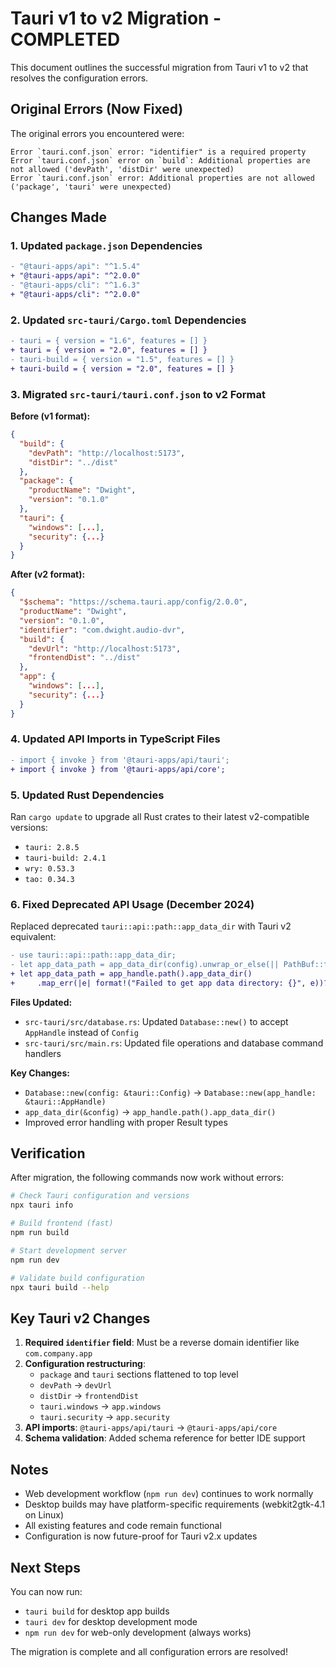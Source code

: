 # Tauri v1 to v2 Migration - COMPLETED

This document outlines the successful migration from Tauri v1 to v2 that resolves the configuration errors.

## Original Errors (Now Fixed)

The original errors you encountered were:
```
Error `tauri.conf.json` error: "identifier" is a required property
Error `tauri.conf.json` error on `build`: Additional properties are not allowed ('devPath', 'distDir' were unexpected)
Error `tauri.conf.json` error: Additional properties are not allowed ('package', 'tauri' were unexpected)
```

## Changes Made

### 1. Updated `package.json` Dependencies
```diff
- "@tauri-apps/api": "^1.5.4"
+ "@tauri-apps/api": "^2.0.0"
- "@tauri-apps/cli": "^1.6.3" 
+ "@tauri-apps/cli": "^2.0.0"
```

### 2. Updated `src-tauri/Cargo.toml` Dependencies
```diff
- tauri = { version = "1.6", features = [] }
+ tauri = { version = "2.0", features = [] }
- tauri-build = { version = "1.5", features = [] }
+ tauri-build = { version = "2.0", features = [] }
```

### 3. Migrated `src-tauri/tauri.conf.json` to v2 Format
**Before (v1 format):**
```json
{
  "build": {
    "devPath": "http://localhost:5173",
    "distDir": "../dist"
  },
  "package": {
    "productName": "Dwight",
    "version": "0.1.0"
  },
  "tauri": {
    "windows": [...],
    "security": {...}
  }
}
```

**After (v2 format):**
```json
{
  "$schema": "https://schema.tauri.app/config/2.0.0",
  "productName": "Dwight",
  "version": "0.1.0",
  "identifier": "com.dwight.audio-dvr",
  "build": {
    "devUrl": "http://localhost:5173",
    "frontendDist": "../dist"
  },
  "app": {
    "windows": [...],
    "security": {...}
  }
}
```

### 4. Updated API Imports in TypeScript Files
```diff
- import { invoke } from '@tauri-apps/api/tauri';
+ import { invoke } from '@tauri-apps/api/core';
```

### 5. Updated Rust Dependencies
Ran `cargo update` to upgrade all Rust crates to their latest v2-compatible versions:
- `tauri: 2.8.5`
- `tauri-build: 2.4.1`
- `wry: 0.53.3`
- `tao: 0.34.3`

### 6. Fixed Deprecated API Usage (December 2024)
Replaced deprecated `tauri::api::path::app_data_dir` with Tauri v2 equivalent:

```diff
- use tauri::api::path::app_data_dir;
- let app_data_path = app_data_dir(config).unwrap_or_else(|| PathBuf::from("."));
+ let app_data_path = app_handle.path().app_data_dir()
+     .map_err(|e| format!("Failed to get app data directory: {}", e))?;
```

**Files Updated:**
- `src-tauri/src/database.rs`: Updated `Database::new()` to accept `AppHandle` instead of `Config`
- `src-tauri/src/main.rs`: Updated file operations and database command handlers

**Key Changes:**
- `Database::new(config: &tauri::Config)` → `Database::new(app_handle: &tauri::AppHandle)`
- `app_data_dir(&config)` → `app_handle.path().app_data_dir()`
- Improved error handling with proper Result types

## Verification

After migration, the following commands now work without errors:

```bash
# Check Tauri configuration and versions
npx tauri info

# Build frontend (fast)
npm run build

# Start development server
npm run dev

# Validate build configuration
npx tauri build --help
```

## Key Tauri v2 Changes

1. **Required `identifier` field**: Must be a reverse domain identifier like `com.company.app`
2. **Configuration restructuring**: 
   - `package` and `tauri` sections flattened to top level
   - `devPath` → `devUrl`
   - `distDir` → `frontendDist`
   - `tauri.windows` → `app.windows`
   - `tauri.security` → `app.security`
3. **API imports**: `@tauri-apps/api/tauri` → `@tauri-apps/api/core`
4. **Schema validation**: Added schema reference for better IDE support

## Notes

- Web development workflow (`npm run dev`) continues to work normally
- Desktop builds may have platform-specific requirements (webkit2gtk-4.1 on Linux)
- All existing features and code remain functional
- Configuration is now future-proof for Tauri v2.x updates

## Next Steps

You can now run:
- `tauri build` for desktop app builds
- `tauri dev` for desktop development mode
- `npm run dev` for web-only development (always works)

The migration is complete and all configuration errors are resolved!